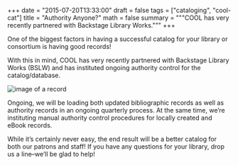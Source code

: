 +++
date = "2015-07-20T13:33:00"
draft = false
tags = ["cataloging", "cool-cat"]
title = "Authority Anyone?"
math = false
summary = """COOL has very recently partnered with Backstage Library Works."""
+++

One of the biggest factors in having a successful catalog for your library or consortium is having good records!

With this in mind, COOL has very recently partnered with Backstage Library Works (BSLW) and has instituted ongoing authority control for the catalog/database.

![image of a record](/img/auth_control.png)

Ongoing, we will be loading both updated bibliographic records as well as authority records in an ongoing quarterly process.  At the same time, we’re instituting manual authority control procedures for locally created and eBook records.

While it’s certainly never easy, the end result will be a better catalog for both our patrons and staff!  If you have any questions for your library, drop us a line–we’ll be glad to help!
